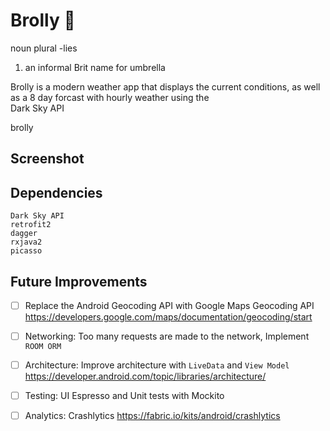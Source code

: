 # Brolly :closed_umbrella:
noun plural -lies
1. an informal Brit name for umbrella

Brolly is a modern weather app that displays the current conditions, as well as a 8 day forcast with hourly weather using the  
Dark Sky API

brolly


## Screenshot 




## Dependencies
```
Dark Sky API
retrofit2
dagger
rxjava2
picasso
```

## Future Improvements 
- [ ] Replace the Android Geocoding API with Google Maps Geocoding API https://developers.google.com/maps/documentation/geocoding/start
- [ ] Networking: Too many requests are made to the network, Implement `ROOM ORM`
- [ ] Architecture: Improve architecture with `LiveData` and `View Model`  https://developer.android.com/topic/libraries/architecture/
- [ ] Testing: UI Espresso and Unit tests with Mockito 
- [ ] Analytics: Crashlytics https://fabric.io/kits/android/crashlytics







